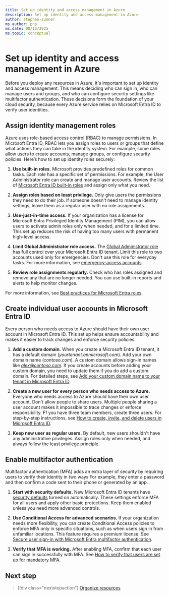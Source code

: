 ```yaml
---
title: Set up identity and access management in Azure
description: Set up identity and access management in Azure
author: stephen-sumner
ms.author: pnp
ms.date: 08/15/2025
ms.topic: conceptual
---
```



# Set up identity and access management in Azure

Before you deploy any resources in Azure, it's important to set up identity and access management. This means deciding who can sign in, who can manage users and groups, and who can configure security settings like multifactor authentication. These decisions form the foundation of your cloud security, because every Azure service relies on Microsoft Entra ID to verify user identities.

## Assign identity management roles

Azure uses role-based access control (RBAC) to manage permissions. In Microsoft Entra ID, RBAC lets you assign roles to users or groups that define what actions they can take in the identity system. For example, some roles allow users to create accounts, manage groups, or configure security policies. Here’s how to set up identity roles securely:

1. **Use built-in roles.** Microsoft provides predefined roles for common tasks. Each role has a specific set of permissions. For example, the User Administrator role can create and manage user accounts. Review the list of [Microsoft Entra ID built-in roles](/entra/identity/role-based-access-control/permissions-reference) and assign only what you need.

2. **Assign roles based on least privilege.** Only give users the permissions they need to do their job. If someone doesn’t need to manage identity settings, leave them as a regular user with no role assignments.

3. **Use-just-in-time access.** If your organization has a license for Microsoft Entra Privileged Identity Management (PIM), you can allow users to activate admin roles only when needed, and for a limited time. This set up reduces the risk of having too many users with permanent high-level access.

4. **Limit Global Administrator role access.** The [Global Administrator role](/entra/identity/role-based-access-control/permissions-reference#global-administrator) has full control over your Microsoft Entra ID tenant. Limit this role to two accounts used only for emergencies. Don't use this role for everyday tasks. For more information, see [emergency-access accounts](/entra/identity/role-based-access-control/security-emergency-access).

5. **Review role assignments regularly.** Check who has roles assigned and remove any that are no longer needed. You can use built-in reports and alerts to help monitor changes.

For more information, see [Best practices for Microsoft Entra roles](/entra/identity/role-based-access-control/best-practices).

## Create individual user accounts in Microsoft Entra ID

Every person who needs access to Azure should have their own user account in Microsoft Entra ID. This set up helps ensure accountability and makes it easier to track changes and enforce security policies.

1. **Add a custom domain.** When you create a Microsoft Entra ID tenant, it has a default domain (*yourtenant.onmicrosoft.com*). Add your own domain name (*contoso.com*). A custom domain allows sign-in names like *alex@contoso.com*. If you create accounts before adding your custom domain, you need to update them if you do add a custom domain. For detailed steps, see [Add your custom domain name to your tenant in Microsoft Entra ID](/entra/fundamentals/add-custom-domain).

1. **Create a new user for every person who needs access to Azure.** Everyone who needs access to Azure should have their own user account. Don't allow people to share users. Multiple people sharing a user account makes it impossible to trace changes or enforce responsibility. Ff you have three team members, create three users. For step-by-step instructions, see [How to create, invite, and delete users in Microsoft Entra ID](/entra/fundamentals/how-to-create-delete-users).

1. **Keep new user as regular users.** By default, new users shouldn't have any administrative privileges. Assign roles only when needed, and always follow the least privilege principle.

## Enable multifactor authentication

Multifactor authentication (MFA) adds an extra layer of security by requiring users to verify their identity in two ways For example, they enter a password and then confirm a code sent to their phone or generated by an app.

1. **Start with security defaults.** New Microsoft Entra ID tenants have [security defaults](/entra/fundamentals/security-defaults) turned on automatically. These settings enforce MFA for all users and apply other basic protections. Keep them enabled unless you need more advanced controls.

1. **Use Conditional Access for advanced scenarios.** If your organization needs more flexibility, you can create Conditional Access policies to enforce MFA only in specific situations, such as when users sign in from unfamiliar locations. This feature requires a premium license. See [Secure user sign-in with Microsoft Entra multifactor authentication](/entra/identity/authentication/tutorial-enable-azure-mfa).

1. **Verify that MFA is working.** After enabling MFA, confirm that each user can sign in successfully with MFA. See [How to verify that users are set up for mandatory MFA](/entra/identity/authentication/how-to-mandatory-multifactor-authentication).

## Next step

> [!div class="nextstepaction"]
> [Organize resources](./organize-resources.md)